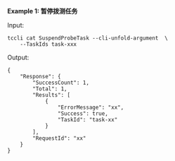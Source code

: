 **Example 1: 暂停拨测任务**



Input: 

```
tccli cat SuspendProbeTask --cli-unfold-argument  \
    --TaskIds task-xxx
```

Output: 
```
{
    "Response": {
        "SuccessCount": 1,
        "Total": 1,
        "Results": [
            {
                "ErrorMessage": "xx",
                "Success": true,
                "TaskId": "task-xx"
            }
        ],
        "RequestId": "xx"
    }
}
```

